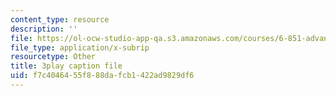 ```yaml
---
content_type: resource
description: ''
file: https://ol-ocw-studio-app-qa.s3.amazonaws.com/courses/6-851-advanced-data-structures-spring-2012/f7c4046455f888dafcb1422ad9829df6_ABX-Hvn8ymE.srt
file_type: application/x-subrip
resourcetype: Other
title: 3play caption file
uid: f7c40464-55f8-88da-fcb1-422ad9829df6
---
```

